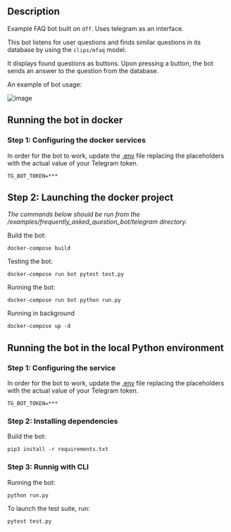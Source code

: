 ## Description

Example FAQ bot built on `dff`. Uses telegram as an interface.

This bot listens for user questions and finds similar questions in its database by using the `clips/mfaq` model.

It displays found questions as buttons. Upon pressing a button, the bot sends an answer to the question from the database.


An example of bot usage:

![image](https://user-images.githubusercontent.com/61429541/219064505-20e67950-cb88-4cff-afa5-7ce608e1282c.png)

## Running the bot in docker

### Step 1: Configuring the docker services

In order for the bot to work, update the [.env](.env) file replacing the placeholders with the actual value of your Telegram token.

```
TG_BOT_TOKEN=***
```

## Step 2: Launching the docker project
*The commands below should be run from the /examples/frequently_asked_question_bot/telegram directory.*

Build the bot:
```commandline
docker-compose build
```
Testing the bot:
```commandline
docker-compose run bot pytest test.py
```

Running the bot:
```commandline
docker-compose run bot python run.py
```

Running in background
```commandline
docker-compose up -d
```
## Running the bot in the local Python environment

### Step 1: Configuring the service

In order for the bot to work, update the [.env](.env) file replacing the placeholders with the actual value of your Telegram token.

```
TG_BOT_TOKEN=***
```
### Step 2: Installing dependencies

Build the bot:
```commandline
pip3 install -r requirements.txt
```
### Step 3: Runnig with CLI

Running the bot:
```commandline
python run.py
```

To launch the test suite, run:
```commandline
pytest test.py
```
